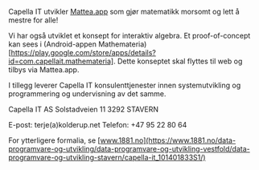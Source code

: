 Capella IT utvikler [Mattea.app](https://mattea.app) som gjør matematikk morsomt og lett å mestre for alle!

Vi har også utviklet et konsept for interaktiv algebra. Et proof-of-concept kan sees i (Android-appen Mathemateria)[https://play.google.com/store/apps/details?id=com.capellait.mathemateria]. Dette konseptet skal flyttes til web og tilbys via Mattea.app.

I tillegg leverer Capella IT konsulenttjenester innen systemutvikling og programmering og undervisning av det samme.

Capella IT AS
Solstadveien 11
3292 STAVERN

E-post: terje(a)kolderup.net
Telefon: +47 95 22 80 64

For ytterligere formalia, se [www.1881.no](https://www.1881.no/data-programvare-og-utvikling/data-programvare-og-utvikling-vestfold/data-programvare-og-utvikling-stavern/capella-it_101401833S1/)
